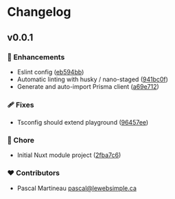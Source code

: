 # Changelog
## v0.0.1


### 🚀 Enhancements

- Eslint config ([eb594bb](https://github.com/lewebsimple/nuxt-prisma/commit/eb594bb))
- Automatic linting with husky / nano-staged ([941bc0f](https://github.com/lewebsimple/nuxt-prisma/commit/941bc0f))
- Generate and auto-import Prisma client ([a69e712](https://github.com/lewebsimple/nuxt-prisma/commit/a69e712))

### 🩹 Fixes

- Tsconfig should extend playground ([96457ee](https://github.com/lewebsimple/nuxt-prisma/commit/96457ee))

### 🏡 Chore

- Initial Nuxt module project ([2fba7c6](https://github.com/lewebsimple/nuxt-prisma/commit/2fba7c6))

### ❤️ Contributors

- Pascal Martineau <pascal@lewebsimple.ca>

